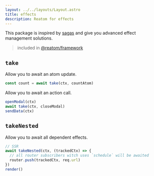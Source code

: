 ```yaml
---
layout: ../../layouts/Layout.astro
title: effects
description: Reatom for effects
---
```


This package is inspired by [sagas](https://redux-saga.js.org) and give you advanced effect management solutions.

> included in [@reatom/framework](/packages/framework)

## `take`

Allow you to await an atom update.

```ts
const count = await take(ctx, countAtom)
```

Allow you to await an action call.

```ts
openModal(ctx)
await take(ctx, closeModal)
sendData(ctx)
```

## `takeNested`

Allow you to await all dependent effects.

```ts
// SSR
await takeNested(ctx, (trackedCtx) => {
  // all router subscribers witch uses `schedule` will be awaited
  router.push(trackedCtx, req.url)
})
render()
```

